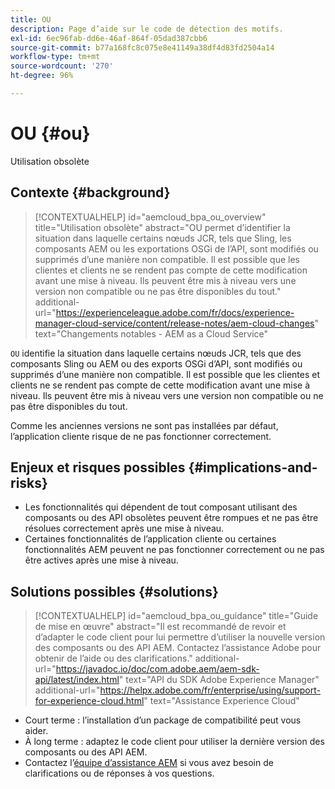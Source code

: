 ```yaml
---
title: OU
description: Page d’aide sur le code de détection des motifs.
exl-id: 6ec96fab-dd6e-46af-864f-05dad387cbb6
source-git-commit: b77a168fc8c075e8e41149a38df4d83fd2504a14
workflow-type: tm+mt
source-wordcount: '270'
ht-degree: 96%

---
```


# OU {#ou}

Utilisation obsolète

## Contexte {#background}

>[!CONTEXTUALHELP]
>id="aemcloud_bpa_ou_overview"
>title="Utilisation obsolète"
>abstract="OU permet d’identifier la situation dans laquelle certains nœuds JCR, tels que Sling, les composants AEM ou les exportations OSGi de l’API, sont modifiés ou supprimés d’une manière non compatible. Il est possible que les clientes et clients ne se rendent pas compte de cette modification avant une mise à niveau. Ils peuvent être mis à niveau vers une version non compatible ou ne pas être disponibles du tout."
>additional-url="https://experienceleague.adobe.com/fr/docs/experience-manager-cloud-service/content/release-notes/aem-cloud-changes" text="Changements notables - AEM as a Cloud Service"

`OU` identifie la situation dans laquelle certains nœuds JCR, tels que des composants Sling ou AEM ou des exports OSGi d’API, sont modifiés ou supprimés d’une manière non compatible. Il est possible que les clientes et clients ne se rendent pas compte de cette modification avant une mise à niveau. Ils peuvent être mis à niveau vers une version non compatible ou ne pas être disponibles du tout.

Comme les anciennes versions ne sont pas installées par défaut, l’application cliente risque de ne pas fonctionner correctement.

## Enjeux et risques possibles {#implications-and-risks}

* Les fonctionnalités qui dépendent de tout composant utilisant des composants ou des API obsolètes peuvent être rompues et ne pas être résolues correctement après une mise à niveau.
* Certaines fonctionnalités de l’application cliente ou certaines fonctionnalités AEM peuvent ne pas fonctionner correctement ou ne pas être actives après une mise à niveau.

## Solutions possibles {#solutions}

>[!CONTEXTUALHELP]
>id="aemcloud_bpa_ou_guidance"
>title="Guide de mise en œuvre"
>abstract="Il est recommandé de revoir et d’adapter le code client pour lui permettre d’utiliser la nouvelle version des composants ou des API AEM. Contactez l’assistance Adobe pour obtenir de l’aide ou des clarifications."
>additional-url="https://javadoc.io/doc/com.adobe.aem/aem-sdk-api/latest/index.html" text="API du SDK Adobe Experience Manager"
>additional-url="https://helpx.adobe.com/fr/enterprise/using/support-for-experience-cloud.html" text="Assistance Experience Cloud"

* Court terme : l’installation d’un package de compatibilité peut vous aider.
* À long terme : adaptez le code client pour utiliser la dernière version des composants ou des API AEM.
* Contactez l’[équipe d’assistance AEM](https://helpx.adobe.com/fr/enterprise/using/support-for-experience-cloud.html) si vous avez besoin de clarifications ou de réponses à vos questions.
